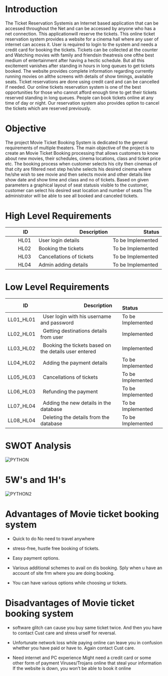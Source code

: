 # Introduction

The Ticket Reservation Systemis an Internet based application that can be accessed throughout the Net and can be accessed by anyone who has a net connection. This applicationwill reserve the tickets. This online ticket reservation system provides a website for a cinema hall where any user of internet can access it. User is required to login to the system and needs a credit card for booking the tickets. Tickets can be collected at the counter and Watching movies with family and friendsin theatresis one ofthe best medium of entertainment after having a hectic schedule. But all this excitement vanishes after standing in hours in long queues to get tickets booked. The website provides complete information regarding currently running movies on allthe screens with details of show timings, available seats. Ticket reservations are done using credit card and can be cancelled if needed. Our online tickets reservation system is one of the best opportunities for those who cannot afford enough time to get their tickets reserved standing in long queues. People can book tickets online at any time of day or night. Our reservation system also provides option to cancel the tickets which are reserved previously.

# Objective

The project Movie Ticket Booking System is dedicated to the general requirements of multiple theaters. The main objective of the project is to create an Movie Ticket Booking processing that allows customers to know about new movies, their schedules, cinema locations, class and ticket price etc. The booking process when customer selects his city then cinemas of that city are filtered  next step he/she selects his desired cinema where he/she wish to see movie and then selects movie and other details like show date and show time and class and no of tickets. Based on given parameters a graphical layout of seat statusis visible to the customer, customer can select his desired seat location and number of seats The administrator will be able to see all booked and canceled tickets.

# High Level Requirements

|`      `ID|`                 `Description|`            `Status|
| :- | :- | :- |
|`    `HL01|` `User login details |   To be Implemented |
|`    `HL02|` `Booking the tickets | To be Implemented |
|`    `HL03|` `Cancellations of tickets | To be  Implemented |
|`    `HL04|` `Admin adding details | To be Implemented |

# Low Level Requirements

|`      `ID|`                 `Description|`            `Status|
| :- | :- | :- |
|LL01\_HL01|` `User login with his username and password| To be Implemented |
|LL02\_HL01|` `Getting destinations details from user| Implemented |
|LL03\_HL02|` `Booking the tickets based on the details user entered| Implemented |
|LL04\_HL02|` `Adding the payment details| To be Implemented |
|LL05\_HL03|` `Cancellations of tickets| To be Implemented |
|LL06\_HL03|` `Refunding the payment| To be Implemented |
|LL07\_HL04|` `Adding the new details in the database| To be Implemented |
|LL08\_HL04|` `Deleting the details from the database| To be Implemented |

# SWOT Analysis
![PYTHON](https://user-images.githubusercontent.com/98873140/161683506-84d112ce-753f-48e9-af82-5b6687bde5af.png)

# 5W's and 1H's 
![PYTHON2](https://user-images.githubusercontent.com/98873140/161812962-9c2a920a-167a-4263-bce0-30715be9f701.png)

# Advantages of Movie ticket booking system

* Quick to do No need to travel anywhere 

* stress-free, hustle free booking of tickets.

* Easy payment options.

* Various additional schemes to avail on dis booking. Sply when u have an account of site frm where you are doing booking.

* You can have various options while choosing ur tickets.

# Disadvantages of Movie ticket booking system

* software glitch can cause you buy same ticket twice. And then you have to contact Cust care and stress urself for reversal.

* Unfortunate network loss while paying online can leave you in confusion whether you have paid or have to. Again contact Cust care.

* Need internet and PC experience Might need a credit card or some other form of payment Viruses/Trojans online that steal your information If the website is down, you   won’t be able to book it online
